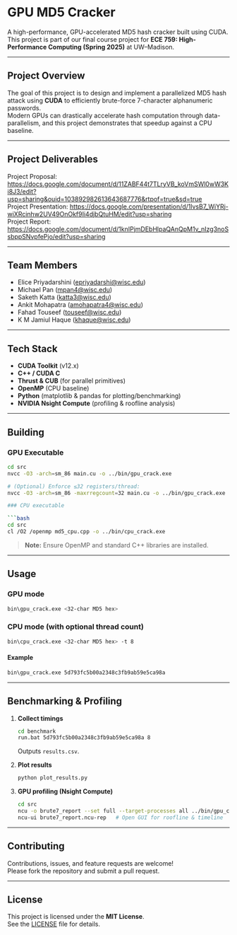 # GPU MD5 Cracker

A high-performance, GPU-accelerated MD5 hash cracker built using CUDA.  
This project is part of our final course project for **ECE 759: High-Performance Computing (Spring 2025)** at UW–Madison.

---

## Project Overview

The goal of this project is to design and implement a parallelized MD5 hash attack using **CUDA** to efficiently brute-force 7-character alphanumeric passwords.  
Modern GPUs can drastically accelerate hash computation through data-parallelism, and this project demonstrates that speedup against a CPU baseline.

---

## Project Deliverables

Project Proposal: https://docs.google.com/document/d/11ZABF44t7TLryVB_koVmSWl0wW3Ki8J3/edit?usp=sharing&ouid=103892982613643687776&rtpof=true&sd=true  
Project Presentation: https://docs.google.com/presentation/d/1lvsB7_WiYRj-wiXRcinhw2UV49OnOkf9Ii4djbQtuHM/edit?usp=sharing  
Project Report: https://docs.google.com/document/d/1knIPjmDEbHlpaQAnQpM1v_nIzg3noSsbppSNvpfePjo/edit?usp=sharing  

---

## Team Members

- Elice Priyadarshini (epriyadarshi@wisc.edu)  
- Michael Pan (mpan4@wisc.edu)  
- Saketh Katta (katta3@wisc.edu)  
- Ankit Mohapatra (amohapatra4@wisc.edu)  
- Fahad Touseef (touseef@wisc.edu)  
- K M Jamiul Haque (khaque@wisc.edu)

---

## Tech Stack

- **CUDA Toolkit** (v12.x)  
- **C++ / CUDA C**  
- **Thrust & CUB** (for parallel primitives)  
- **OpenMP** (CPU baseline)  
- **Python** (matplotlib & pandas for plotting/benchmarking)  
- **NVIDIA Nsight Compute** (profiling & roofline analysis)

---

## Building

### GPU Executable

```bash
cd src
nvcc -O3 -arch=sm_86 main.cu -o ../bin/gpu_crack.exe

# (Optional) Enforce ≤32 registers/thread:
nvcc -O3 -arch=sm_86 -maxrregcount=32 main.cu -o ../bin/gpu_crack.exe

### CPU executable

```bash
cd src
cl /O2 /openmp md5_cpu.cpp -o ../bin/cpu_crack.exe
```

> **Note:** Ensure OpenMP and standard C++ libraries are installed.

---

## Usage

### GPU mode

```bash
bin\gpu_crack.exe <32-char MD5 hex>
```

### CPU mode (with optional thread count)

```bash
bin\cpu_crack.exe <32-char MD5 hex> -t 8
```

#### Example

```bash
bin\gpu_crack.exe 5d793fc5b00a2348c3fb9ab59e5ca98a
```

---

## Benchmarking & Profiling

1. **Collect timings**  
   ```bash
   cd benchmark
   run.bat 5d793fc5b00a2348c3fb9ab59e5ca98a 8
   ```
   Outputs `results.csv`.

2. **Plot results**  
   ```bash
   python plot_results.py
   ```

3. **GPU profiling (Nsight Compute)**  
   ```bash
   cd src
   ncu -o brute7_report --set full --target-processes all ../bin/gpu_crack.exe 5d793fc5b00a2348c3fb9ab59e5ca98a
   ncu-ui brute7_report.ncu-rep   # Open GUI for roofline & timeline
   ```

---

## Contributing

Contributions, issues, and feature requests are welcome!  
Please fork the repository and submit a pull request.

---

## License

This project is licensed under the **MIT License**.  
See the [LICENSE](LICENSE) file for details.
```